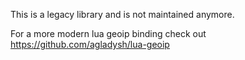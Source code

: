 This is a legacy library and is not maintained anymore. 

For a more modern lua geoip binding check out https://github.com/agladysh/lua-geoip 
